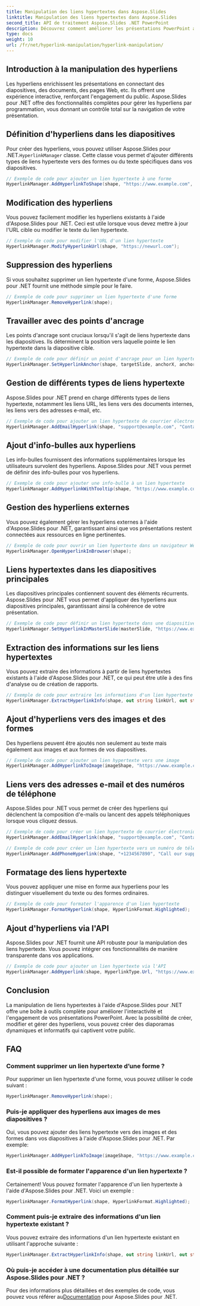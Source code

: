 ```yaml
---
title: Manipulation des liens hypertextes dans Aspose.Slides
linktitle: Manipulation des liens hypertextes dans Aspose.Slides
second_title: API de traitement Aspose.Slides .NET PowerPoint
description: Découvrez comment améliorer les présentations PowerPoint avec des hyperliens à l'aide d'Aspose.Slides pour .NET. Créez, modifiez et gérez du contenu interactif en toute transparence.
type: docs
weight: 10
url: /fr/net/hyperlink-manipulation/hyperlink-manipulation/
---
```


## Introduction à la manipulation des hyperliens

Les hyperliens enrichissent les présentations en connectant des diapositives, des documents, des pages Web, etc. Ils offrent une expérience interactive, renforçant l'engagement du public. Aspose.Slides pour .NET offre des fonctionnalités complètes pour gérer les hyperliens par programmation, vous donnant un contrôle total sur la navigation de votre présentation.

## Définition d'hyperliens dans les diapositives

 Pour créer des hyperliens, vous pouvez utiliser Aspose.Slides pour .NET.`HyperlinkManager` classe. Cette classe vous permet d'ajouter différents types de liens hypertexte vers des formes ou du texte spécifiques dans vos diapositives.

```csharp
// Exemple de code pour ajouter un lien hypertexte à une forme
HyperlinkManager.AddHyperlinkToShape(shape, "https://www.example.com", "Visitez notre site Web");
```

## Modification des hyperliens

Vous pouvez facilement modifier les hyperliens existants à l'aide d'Aspose.Slides pour .NET. Ceci est utile lorsque vous devez mettre à jour l'URL cible ou modifier le texte du lien hypertexte.

```csharp
// Exemple de code pour modifier l'URL d'un lien hypertexte
HyperlinkManager.ModifyHyperlinkUrl(shape, "https://newurl.com");
```

## Suppression des hyperliens

Si vous souhaitez supprimer un lien hypertexte d'une forme, Aspose.Slides pour .NET fournit une méthode simple pour le faire.

```csharp
// Exemple de code pour supprimer un lien hypertexte d'une forme
HyperlinkManager.RemoveHyperlink(shape);
```

## Travailler avec des points d'ancrage

Les points d'ancrage sont cruciaux lorsqu'il s'agit de liens hypertexte dans les diapositives. Ils déterminent la position vers laquelle pointe le lien hypertexte dans la diapositive cible.

```csharp
// Exemple de code pour définir un point d'ancrage pour un lien hypertexte
HyperlinkManager.SetHyperlinkAnchor(shape, targetSlide, anchorX, anchorY);
```

## Gestion de différents types de liens hypertexte

Aspose.Slides pour .NET prend en charge différents types de liens hypertexte, notamment les liens URL, les liens vers des documents internes, les liens vers des adresses e-mail, etc.

```csharp
// Exemple de code pour ajouter un lien hypertexte de courrier électronique
HyperlinkManager.AddEmailHyperlink(shape, "support@example.com", "Contact Support");
```

## Ajout d'info-bulles aux hyperliens

Les info-bulles fournissent des informations supplémentaires lorsque les utilisateurs survolent des hyperliens. Aspose.Slides pour .NET vous permet de définir des info-bulles pour vos hyperliens.

```csharp
// Exemple de code pour ajouter une info-bulle à un lien hypertexte
HyperlinkManager.AddHyperlinkWithTooltip(shape, "https://www.example.com", "Visitez notre site Web", "Cliquez pour explorer");
```

## Gestion des hyperliens externes

Vous pouvez également gérer les hyperliens externes à l'aide d'Aspose.Slides pour .NET, garantissant ainsi que vos présentations restent connectées aux ressources en ligne pertinentes.

```csharp
// Exemple de code pour ouvrir un lien hypertexte dans un navigateur Web
HyperlinkManager.OpenHyperlinkInBrowser(shape);
```

## Liens hypertextes dans les diapositives principales

Les diapositives principales contiennent souvent des éléments récurrents. Aspose.Slides pour .NET vous permet d'appliquer des hyperliens aux diapositives principales, garantissant ainsi la cohérence de votre présentation.

```csharp
// Exemple de code pour définir un lien hypertexte dans une diapositive principale
HyperlinkManager.SetHyperlinkInMasterSlide(masterSlide, "https://www.example.com", "Visitez notre site Web");
```

## Extraction des informations sur les liens hypertextes

Vous pouvez extraire des informations à partir de liens hypertextes existants à l'aide d'Aspose.Slides pour .NET, ce qui peut être utile à des fins d'analyse ou de création de rapports.

```csharp
// Exemple de code pour extraire les informations d'un lien hypertexte
HyperlinkManager.ExtractHyperlinkInfo(shape, out string linkUrl, out string linkText);
```

## Ajout d'hyperliens vers des images et des formes

Des hyperliens peuvent être ajoutés non seulement au texte mais également aux images et aux formes de vos diapositives.

```csharp
// Exemple de code pour ajouter un lien hypertexte vers une image
HyperlinkManager.AddHyperlinkToImage(imageShape, "https://www.example.com", "Cliquez sur l'image pour en savoir plus");
```

## Liens vers des adresses e-mail et des numéros de téléphone

Aspose.Slides pour .NET vous permet de créer des hyperliens qui déclenchent la composition d'e-mails ou lancent des appels téléphoniques lorsque vous cliquez dessus.

```csharp
// Exemple de code pour créer un lien hypertexte de courrier électronique
HyperlinkManager.AddEmailHyperlink(shape, "support@example.com", "Contact Support");

// Exemple de code pour créer un lien hypertexte vers un numéro de téléphone
HyperlinkManager.AddPhoneHyperlink(shape, "+1234567890", "Call our support");
```

## Formatage des liens hypertexte

Vous pouvez appliquer une mise en forme aux hyperliens pour les distinguer visuellement du texte ou des formes ordinaires.

```csharp
// Exemple de code pour formater l'apparence d'un lien hypertexte
HyperlinkManager.FormatHyperlink(shape, HyperlinkFormat.Highlighted);
```

## Ajout d'hyperliens via l'API

Aspose.Slides pour .NET fournit une API robuste pour la manipulation des liens hypertexte. Vous pouvez intégrer ces fonctionnalités de manière transparente dans vos applications.

```csharp
// Exemple de code pour ajouter un lien hypertexte via l'API
HyperlinkManager.AddHyperlink(shape, HyperlinkType.Url, "https://www.exemple.com");
```

## Conclusion

La manipulation de liens hypertextes à l'aide d'Aspose.Slides pour .NET offre une boîte à outils complète pour améliorer l'interactivité et l'engagement de vos présentations PowerPoint. Avec la possibilité de créer, modifier et gérer des hyperliens, vous pouvez créer des diaporamas dynamiques et informatifs qui captivent votre public.

## FAQ

### Comment supprimer un lien hypertexte d’une forme ?

Pour supprimer un lien hypertexte d'une forme, vous pouvez utiliser le code suivant :

```csharp
HyperlinkManager.RemoveHyperlink(shape);
```

### Puis-je appliquer des hyperliens aux images de mes diapositives ?

Oui, vous pouvez ajouter des liens hypertexte vers des images et des formes dans vos diapositives à l'aide d'Aspose.Slides pour .NET. Par exemple:

```csharp
HyperlinkManager.AddHyperlinkToImage(imageShape, "https://www.example.com", "Cliquez sur l'image pour en savoir plus");
```

### Est-il possible de formater l'apparence d'un lien hypertexte ?

Certainement! Vous pouvez formater l'apparence d'un lien hypertexte à l'aide d'Aspose.Slides pour .NET. Voici un exemple :

```csharp
HyperlinkManager.FormatHyperlink(shape, HyperlinkFormat.Highlighted);
```

### Comment puis-je extraire des informations d'un lien hypertexte existant ?

Vous pouvez extraire des informations d'un lien hypertexte existant en utilisant l'approche suivante :

```csharp
HyperlinkManager.ExtractHyperlinkInfo(shape, out string linkUrl, out string linkText);
```

### Où puis-je accéder à une documentation plus détaillée sur Aspose.Slides pour .NET ?

Pour des informations plus détaillées et des exemples de code, vous pouvez vous référer au[Documentation](https://reference.aspose.com/slides/net/) pour Aspose.Slides pour .NET.